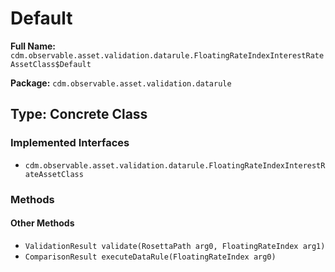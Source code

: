 # Default

**Full Name:** `cdm.observable.asset.validation.datarule.FloatingRateIndexInterestRateAssetClass$Default`

**Package:** `cdm.observable.asset.validation.datarule`

## Type: Concrete Class

### Implemented Interfaces

- `cdm.observable.asset.validation.datarule.FloatingRateIndexInterestRateAssetClass`

### Methods

#### Other Methods

- `ValidationResult validate(RosettaPath arg0, FloatingRateIndex arg1)`
- `ComparisonResult executeDataRule(FloatingRateIndex arg0)`

